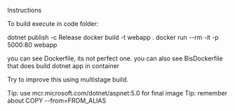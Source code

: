 Instructions

To build execute in code folder:

dotnet publish -c Release
docker build -t webapp .
docker run --rm -it -p 5000:80 webapp

you can see Dockerfile, its not perfect one.
you can also see BisDockerfile that does build dotnet app in container

Try to improve this using multistage build.

Tip: use mcr.microsoft.com/dotnet/aspnet:5.0 for final image
Tip: remember about COPY --from=FROM_ALIAS



